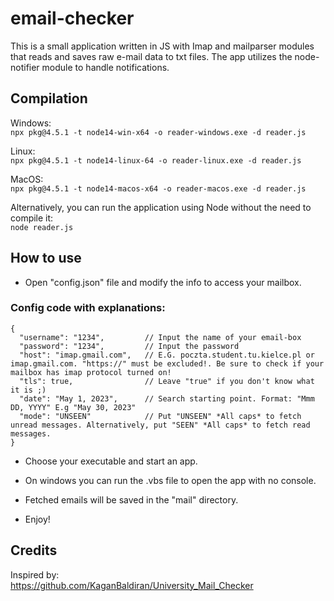 # email-checker

This is a small application written in JS with Imap and mailparser modules that reads and saves raw e-mail data to txt files. The app utilizes the node-notifier module to handle notifications.

## Compilation  
Windows:  
`npx pkg@4.5.1 -t node14-win-x64 -o reader-windows.exe -d reader.js`

Linux:  
`npx pkg@4.5.1 -t node14-linux-64 -o reader-linux.exe -d reader.js`

MacOS:  
`npx pkg@4.5.1 -t node14-macos-x64 -o reader-macos.exe -d reader.js`

Alternatively, you can run the application using Node without the need to compile it:  
`node reader.js`

## How to use  

- Open "config.json" file and modify the info to access your mailbox.

### Config code with explanations:  

```
{
  "username": "1234",         // Input the name of your email-box
  "password": "1234",         // Input the password
  "host": "imap.gmail.com",   // E.G. poczta.student.tu.kielce.pl or imap.gmail.com. "https://" must be excluded!. Be sure to check if your mailbox has imap protocol turned on!
  "tls": true,                // Leave "true" if you don't know what it is ;)
  "date": "May 1, 2023",      // Search starting point. Format: "Mmm DD, YYYY" E.g "May 30, 2023"
  "mode": "UNSEEN"            // Put "UNSEEN" *All caps* to fetch unread messages. Alternatively, put "SEEN" *All caps* to fetch read messages.
}
```

- Choose your executable and start an app.

- On windows you can run the .vbs file to open the app with no console.

- Fetched emails will be saved in the "mail" directory.

- Enjoy!

## Credits
Inspired by:  
https://github.com/KaganBaldiran/University_Mail_Checker
